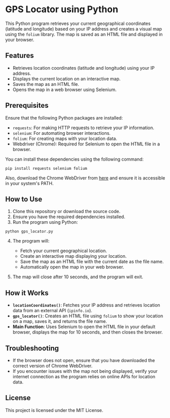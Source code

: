 # GPS Locator using Python

This Python program retrieves your current geographical coordinates (latitude and longitude) based on your IP address and creates a visual map using the `folium` library. The map is saved as an HTML file and displayed in your browser.

## Features

- Retrieves location coordinates (latitude and longitude) using your IP address.
- Displays the current location on an interactive map.
- Saves the map as an HTML file.
- Opens the map in a web browser using Selenium.

## Prerequisites

Ensure that the following Python packages are installed:

- `requests`: For making HTTP requests to retrieve your IP information.
- `selenium`: For automating browser interactions.
- `folium`: For creating maps with your location data.
- Webdriver (Chrome): Required for Selenium to open the HTML file in a browser.

You can install these dependencies using the following command:

```
pip install requests selenium folium
```

Also, download the Chrome WebDriver from [here](https://sites.google.com/a/chromium.org/chromedriver/downloads) and ensure it is accessible in your system's PATH.

## How to Use

1. Clone this repository or download the source code.
2. Ensure you have the required dependencies installed.
3. Run the program using Python:

```
python gps_locator.py
```

4. The program will:
   - Fetch your current geographical location.
   - Create an interactive map displaying your location.
   - Save the map as an HTML file with the current date as the file name.
   - Automatically open the map in your web browser.

5. The map will close after 10 seconds, and the program will exit.

## How it Works

- **`locationCoordinates()`**: Fetches your IP address and retrieves location data from an external API (`ipinfo.io`).
- **`gps_locator()`**: Creates an HTML file using `folium` to show your location on a map, saves it, and returns the file name.
- **Main Function**: Uses Selenium to open the HTML file in your default browser, displays the map for 10 seconds, and then closes the browser.

## Troubleshooting

- If the browser does not open, ensure that you have downloaded the correct version of Chrome WebDriver.
- If you encounter issues with the map not being displayed, verify your internet connection as the program relies on online APIs for location data.

## License

This project is licensed under the MIT License.
```
